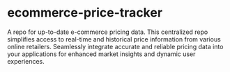 # ecommerce-price-tracker
A repo for up-to-date e-commerce pricing data. This centralized repo simplifies access to real-time and historical price information from various online retailers. Seamlessly integrate accurate and reliable pricing data into your applications for enhanced market insights and dynamic user experiences.
